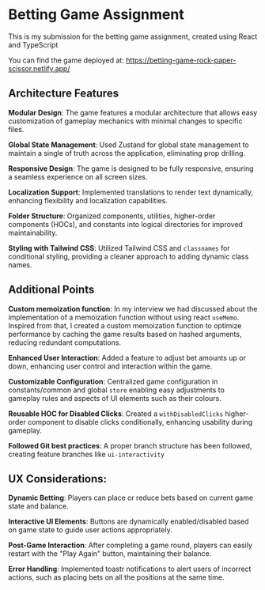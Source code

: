 # Betting Game Assignment

This is my submission for the betting game assignment, created using React and TypeScript

You can find the game deployed at: https://betting-game-rock-paper-scissor.netlify.app/

## Architecture Features

**Modular Design**: The game features a modular architecture that allows easy customization of gameplay mechanics with minimal changes to specific files.

**Global State Management**: Used Zustand for global state management to maintain a single of truth across the application, eliminating prop drilling.

**Responsive Design**: The game is designed to be fully responsive, ensuring a seamless experience on all screen sizes.

**Localization Support**: Implemented translations to render text dynamically, enhancing flexibility and localization capabilities.

**Folder Structure**: Organized components, utilities, higher-order components (HOCs), and constants into logical directories for improved maintainability.

**Styling with Tailwind CSS**: Utilized Tailwind CSS and `classnames` for conditional styling, providing a cleaner approach to adding dynamic class names.

## Additional Points

**Custom memoization function**: In my interview we had discussed about the implementation of a memoization function without using react `useMemo`. Inspired from that, I created a custom memoization function to optimize performance by caching the game results based on hashed arguments, reducing redundant computations.

**Enhanced User Interaction**: Added a feature to adjust bet amounts up or down, enhancing user control and interaction within the game.

**Customizable Configuration**: Centralized game configuration in constants/common and global `store` enabling easy adjustments to gameplay rules and aspects of UI elements such as their colours.

**Reusable HOC for Disabled Clicks**: Created a `withDisabledClicks` higher-order component to disable clicks conditionally, enhancing usability during gameplay.

**Followed Git best practices**: A proper branch structure has been followed, creating feature branches like `ui-interactivity`

## UX Considerations:

**Dynamic Betting**: Players can place or reduce bets based on current game state and balance.

**Interactive UI Elements**: Buttons are dynamically enabled/disabled based on game state to guide user actions appropriately.

**Post-Game Interaction**: After completing a game round, players can easily restart with the "Play Again" button, maintaining their balance.

**Error Handling**: Implemented toastr notifications to alert users of incorrect actions, such as placing bets on all the positions at the same time.
